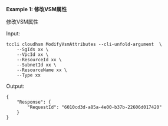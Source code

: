**Example 1: 修改VSM属性**

修改VSM属性

Input: 

```
tccli cloudhsm ModifyVsmAttributes --cli-unfold-argument  \
    --SgIds xx \
    --VpcId xx \
    --ResourceId xx \
    --SubnetId xx \
    --ResourceName xx \
    --Type xx
```

Output: 
```
{
    "Response": {
        "RequestId": "6010cd3d-a85a-4e00-b37b-22606d017420"
    }
}
```

